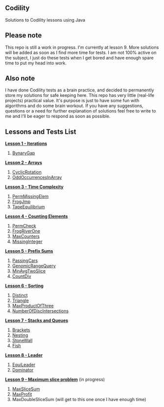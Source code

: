 ## Codility ##
Solutions to Codility lessons using Java

## Please note ##
This repo is still a work in progress. I'm currently at lesson 9.
More solutions will be added as soon as I find more time for tests.
I am not 100% active on the subject, I just do these tests when I get bored and have enough spare time to put my head into work.

## Also note ##
I have done Codility tests as a brain practice, and decided to permanently store my solutions for safe keeping here. This repo has very little (real-life projects) practical value. It's purpose is just to have some fun with algorithms and do some brain workout.
If you have any suggestions, questions or a need for further explanation of solutions feel free to write to me and I'll be eager to respond as soon as possible.

## Lessons and Tests List ##

[**Lesson 1 - Iterations**](https://github.com/slobodanantonijevic/Codility/tree/master/Codility/src/Lesson1Iterations)
1. [BynaryGap](https://github.com/slobodanantonijevic/Codility/blob/master/Codility/src/Lesson1Iterations/BinaryGap.java)

[**Lesson 2 - Arrays**](https://github.com/slobodanantonijevic/Codility/tree/master/Codility/src/Lesson2Arrays)
1. [CyclicRotation](https://github.com/slobodanantonijevic/Codility/blob/master/Codility/src/Lesson2Arrays/CyclicRotation.java)
2. [OddOccurrencesInArray](https://github.com/slobodanantonijevic/Codility/blob/master/Codility/src/Lesson2Arrays/OddOccurrencesInArray.java)

[**Lesson 3 - Time Complexity**](https://github.com/slobodanantonijevic/Codility/tree/master/Codility/src/Lesson3TimeComplexity)
1. [PermMissingElem](https://github.com/slobodanantonijevic/Codility/blob/master/Codility/src/Lesson3TimeComplexity/PermMissingElem.java)
2. [FrogJmp](https://github.com/slobodanantonijevic/Codility/blob/master/Codility/src/Lesson3TimeComplexity/FrogJmp.java)
3. [TapeEquilibrium](https://github.com/slobodanantonijevic/Codility/blob/master/Codility/src/Lesson3TimeComplexity/TapeEquilibrium.java)

[**Lesson 4 - Counting Elements**](https://github.com/slobodanantonijevic/Codility/tree/master/Codility/src/Lesson4CountingElements)
1. [PermCheck](https://github.com/slobodanantonijevic/Codility/blob/master/Codility/src/Lesson4CountingElements/PermCheck.java)
2. [FrogRiverOne](https://github.com/slobodanantonijevic/Codility/blob/master/Codility/src/Lesson4CountingElements/FrogRiverOne.java)
3. [MaxCounters](https://github.com/slobodanantonijevic/Codility/blob/master/Codility/src/Lesson4CountingElements/MaxCounters.java)
4. [MissingInteger](https://github.com/slobodanantonijevic/Codility/blob/master/Codility/src/Lesson4CountingElements/MissingInteger.java)

[**Lesson 5 - Prefix Sums**](https://github.com/slobodanantonijevic/Codility/tree/master/Codility/src/Lesson5PrefixSums)
1. [PassingCars](https://github.com/slobodanantonijevic/Codility/blob/master/Codility/src/Lesson5PrefixSums/PassingCars.java)
2. [GenomicRangeQuery](https://github.com/slobodanantonijevic/Codility/blob/master/Codility/src/Lesson5PrefixSums/GenomicRangeQuery.java)
3. [MinAvgTwoSlice](https://github.com/slobodanantonijevic/Codility/blob/master/Codility/src/Lesson5PrefixSums/MinAvgTwoSlice.java)
4. [CountDiv](https://github.com/slobodanantonijevic/Codility/blob/master/Codility/src/Lesson5PrefixSums/CountDiv.java)

[**Lesson 6 - Sorting**](https://github.com/slobodanantonijevic/Codility/tree/master/Codility/src/Lesson6Sorting)
1. [Distinct](https://github.com/slobodanantonijevic/Codility/blob/master/Codility/src/Lesson6Sorting/Distinct.java)
2. [Triangle](https://github.com/slobodanantonijevic/Codility/blob/master/Codility/src/Lesson6Sorting/Triangle.java)
3. [MaxProductOfThree](https://github.com/slobodanantonijevic/Codility/blob/master/Codility/src/Lesson6Sorting/MaxProductOfThree.java)
4. [NumberOfDiscIntersections](https://github.com/slobodanantonijevic/Codility/blob/master/Codility/src/Lesson6Sorting/NumberOfDiscIntersections.java)

[**Lesson 7 - Stacks and Queues**](https://github.com/slobodanantonijevic/Codility/tree/master/Codility/src/Lesson7StacksAndQueues)
1. [Brackets](https://github.com/slobodanantonijevic/Codility/blob/master/Codility/src/Lesson7StacksAndQueues/Brackets.java)
2. [Nesting](https://github.com/slobodanantonijevic/Codility/blob/master/Codility/src/Lesson7StacksAndQueues/Nesting.java)
3. [StoneWall](https://github.com/slobodanantonijevic/Codility/blob/master/Codility/src/Lesson7StacksAndQueues/StoneWall.java)
4. [Fish](https://github.com/slobodanantonijevic/Codility/blob/master/Codility/src/Lesson7StacksAndQueues/Fish.java)

[**Lesson 8 - Leader**](https://github.com/slobodanantonijevic/Codility/tree/master/Codility/src/Lesson8Leader)
1. [EquiLeader](https://github.com/slobodanantonijevic/Codility/blob/master/Codility/src/Lesson8Leader/EquiLeader.java)
2. [Dominator](https://github.com/slobodanantonijevic/Codility/blob/master/Codility/src/Lesson8Leader/Dominator.java)

[**Lesson 9 - Maximum slice problem**](https://github.com/slobodanantonijevic/Codility/tree/master/Codility/src/Lesson9MaximumSliceProblem) (in progress)
1. [MaxSliceSum](https://github.com/slobodanantonijevic/Codility/blob/master/Codility/src/Lesson9MaximumSliceProblem/MaxSliceSum.java)
2. [MaxProfit](https://github.com/slobodanantonijevic/Codility/blob/master/Codility/src/Lesson9MaximumSliceProblem/MaxProfit.java)
3. MaxDoubleSliceSum (will get to this one once I have enough time)
